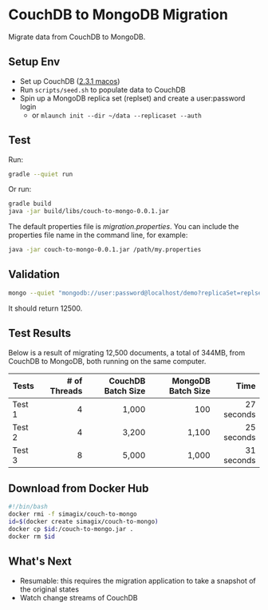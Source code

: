 # CouchDB to MongoDB Migration

Migrate data from CouchDB to MongoDB.

## Setup Env

- Set up CouchDB ([2.3.1 macos](https://dl.bintray.com/apache/couchdb/mac/2.3.1/Apache-CouchDB-2.3.1.zip))
- Run `scripts/seed.sh` to populate data to CouchDB
- Spin up a MongoDB replica set (replset) and create a user:password login
    - or `mlaunch init --dir ~/data --replicaset --auth`

## Test

Run:

```bash
gradle --quiet run
```

Or run:

```bash
gradle build
java -jar build/libs/couch-to-mongo-0.0.1.jar
```

The default properties file is *migration.properties*.  You can include the properties file name in the command line, for example:

```bash
java -jar couch-to-mongo-0.0.1.jar /path/my.properties
```


## Validation

```bash
mongo --quiet "mongodb://user:password@localhost/demo?replicaSet=replset&authSource=admin" --eval 'db.sample_docs.count()'
```

It should return 12500.

## Test Results

Below is a result of migrating 12,500 documents, a total of 344MB, from CouchDB to MongoDB, both running on the same computer.

|Tests| # of Threads| CouchDB Batch Size| MongoDB Batch Size| Time|
|---|--:|--:|--:|--:|
|Test 1|4|1,000|100|27 seconds|
Test 2|4|3,200|1,100|25 seconds|
Test 3|8|5,000|1,000|31 seconds|

## Download from Docker Hub

```bash
#!/bin/bash
docker rmi -f simagix/couch-to-mongo
id=$(docker create simagix/couch-to-mongo)
docker cp $id:/couch-to-mongo.jar .
docker rm $id
```

## What's Next

- Resumable: this requires the migration application to take a snapshot of the original states
- Watch change streams of CouchDB

